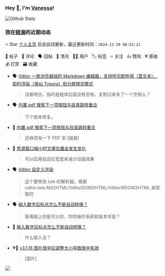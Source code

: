 ### Hey 👋, I'm [Vanessa](http://vanessa.b3log.org/)!

![Github Stats](https://github-readme-stats.vercel.app/api?username=Vanessa219&show_icons=true)

<!--events start -->

### 我在[链滴](https://ld246.com)的近期动态

⭐️ Star [个人主页](https://github.com/Vanessa219/Vanessa219) 后会自动更新，最近更新时间：`2024-12-29 08:53:11`

📝 帖子 &nbsp; 💬 评论 &nbsp; 🗣 回帖 &nbsp; 🌙 清月 &nbsp; 👨‍💻 用户 &nbsp; 🏷️ 标签 &nbsp; ⭐️ 关注 &nbsp; 👍 赞同 &nbsp; 💗 感谢 &nbsp; 💰 打赏 &nbsp; 🗃 收藏

* 🗣 [Vditor 一款浏览器端的 Markdown 编辑器，支持所见即所得（富文本）、即时渲染（类似 Typora）和分屏预览模式](https://ld246.com/article/1549638745630/comment/1735293080312#comments)

  > 没看明白，指的是粗体后面没有空格，复制过来多了一个空格么？
* 🗣 [内置 pdf 搜索下一项按钮与目录跳转重合](https://ld246.com/article/1735093973752/comment/1735095105363#comments)

  > 下个版本修复。
* 💬 [内置 pdf 搜索下一项按钮与目录跳转重合](https://ld246.com/article/1735093973752/comment/1735094847560#comments)

  > 还麻烦发一下 PDF 到 [链接]
* 💬 [思源窗口缩小时文章位置会发生变化](https://ld246.com/article/1734184672100/comment/1735093563272#comments)

  > 可以启用自适应宽度来减少动画效果
* 🗣 [Vditor 自定义渲染](https://ld246.com/article/1588412297062/comment/1735026218489#comments)

  > 这个要修改 lute 的解析器，根据 vditor.lute.Md2HTML/VditorDOM2HTML/VditorIRDOM2HTML 来获取的
* 🗣 [输入数字后标点怎么不能自动转换？](https://ld246.com/article/1734849648331/comment/1734858516595#comments)

  > 我电脑上的是可以的，你的操作系统和版本号是？
* 💬 [输入数字后标点怎么不能自动转换？](https://ld246.com/article/1734849648331/comment/1734856445239#comments)

  > 什么输入法？
* 💗📝 [v3.1.16 图片居中后调整大小导致居中失效](https://ld246.com/article/1734665662652)

  > [图片]


<!--events end -->

<a title="Hits" target="_blank" href="https://github.com/Vanessa219/Vanessa219"><img src="https://hits.b3log.org/Vanessa219/Vanessa219.svg"></a>
